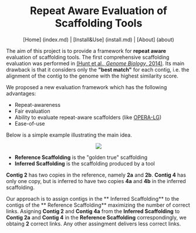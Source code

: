 
<h1 align="center">
Repeat Aware Evaluation of Scaffolding Tools
</h1>

<p align="center">
  [Home] (index.md) |
  [Install&Use] (install.md) |
  [About] (about)
</p>


The aim of this project is to provide a framework for **repeat aware** evaluation of scaffolding tools. The first comprehensive scaffolding evaluation was performed in [(Hunt et al., *Genome Biology*, 2014)](https://genomebiology.biomedcentral.com/articles/10.1186/gb-2014-15-3-r42). Its main drawback is that it considers only the **"best match"** for each contig, i.e. the alignment of the contig to the genome with the highest similarity score.

We proposed a new evaluation framework which has the following advantages:

- Repeat-awareness
- Fair evaluation
- Ability to evaluate repeat-aware scaffolders (like [OPERA-LG](https://sourceforge.net/projects/operasf/))
- Ease-of-use


Below is a simple example illustrating the main idea.
  
<p align="center">
  <img src="http://alan.cs.gsu.edu/repeat-aware/figure.png">
</p>

- **Reference Scaffolding** is the "golden true" scaffolding
- **Inferred Scaffolding** is the scaffolding produced by a tool

**Contig 2** has two copies in the reference, namely **2a** and **2b**. **Contig 4** has only one copy, but is inferred to have two copies **4a** and **4b** in the inferred scaffolding.


Our approach is to assign contigs in the ** Inferred Scaffolding** to the contigs of the ** Reference Scaffolding** maximizing the number of correct links. Asigning **Contig 2** and **Contig 4a** from the **Inferred Scaffolding** to **Contig 2a** and **Contig 4** in the **Reference Scaffolding** correspondingly, we obtaing **2** correct links. Any other assingment delivers less correct links.

